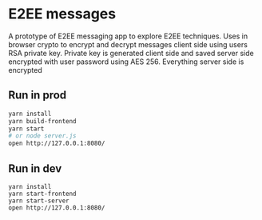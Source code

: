 # E2EE messages

A prototype of E2EE messaging app to explore E2EE techniques. 
Uses in browser crypto to encrypt and decrypt messages client side using users RSA private key.
Private key is generated client side and saved server side encrypted with user password using AES 256.
Everything server side is encrypted 

## Run in prod

```sh
yarn install
yarn build-frontend
yarn start 
# or node server.js
open http://127.0.0.1:8080/
```

## Run in dev

```
yarn install
yarn start-frontend
yarn start-server
open http://127.0.0.1:8080/
```